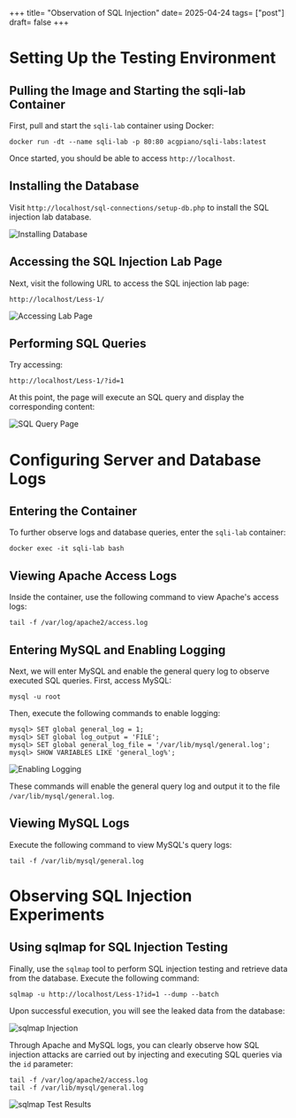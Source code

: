 +++
title= "Observation of SQL Injection"
date= 2025-04-24
tags= ["post"]
draft= false
+++

# Setting Up the Testing Environment

## Pulling the Image and Starting the sqli-lab Container

First, pull and start the `sqli-lab` container using Docker:

```shell
docker run -dt --name sqli-lab -p 80:80 acgpiano/sqli-labs:latest
```

Once started, you should be able to access `http://localhost`.

## Installing the Database

Visit `http://localhost/sql-connections/setup-db.php` to install the SQL injection lab database.

![Installing Database](https://p0-xtjj-private.juejin.cn/tos-cn-i-73owjymdk6/3be35d91bc7a4cee87b16c34df4f9bcc~tplv-73owjymdk6-jj-mark-v1:0:0:0:0:5o6Y6YeR5oqA5pyv56S-5Yy6IEAgRnJlZUN1bHR1cmVCb3k=:q75.awebp?policy=eyJ2bSI6MywidWlkIjoiMjY2NDg3MTkxMzM1NTQ2MyJ9&rk3s=f64ab15b&x-orig-authkey=f32326d3454f2ac7e96d3d06cdbb035152127018&x-orig-expires=1746068975&x-orig-sign=PyK4ULgVT2PnLT%2FaxfTE7Ph09BA%3D)

## Accessing the SQL Injection Lab Page

Next, visit the following URL to access the SQL injection lab page:

    http://localhost/Less-1/

![Accessing Lab Page](https://p0-xtjj-private.juejin.cn/tos-cn-i-73owjymdk6/2e7b9dc27ce343fc8a5c31d36823ba7a~tplv-73owjymdk6-jj-mark-v1:0:0:0:0:5o6Y6YeR5oqA5pyv56S-5Yy6IEAgRnJlZUN1bHR1cmVCb3k=:q75.awebp?policy=eyJ2bSI6MywidWlkIjoiMjY2NDg3MTkxMzM1NTQ2MyJ9&rk3s=f64ab15b&x-orig-authkey=f32326d3454f2ac7e96d3d06cdbb035152127018&x-orig-expires=1746068975&x-orig-sign=5e%2BZJ2%2FEdCXmY7RkskrnDJCtsDc%3D)

## Performing SQL Queries

Try accessing:

    http://localhost/Less-1/?id=1

At this point, the page will execute an SQL query and display the corresponding content:

![SQL Query Page](https://p0-xtjj-private.juejin.cn/tos-cn-i-73owjymdk6/958370066d8845839e12bcc6b8b9fe10~tplv-73owjymdk6-jj-mark-v1:0:0:0:0:5o6Y6YeR5oqA5pyv56S-5Yy6IEAgRnJlZUN1bHR1cmVCb3k=:q75.awebp?policy=eyJ2bSI6MywidWlkIjoiMjY2NDg3MTkxMzM1NTQ2MyJ9&rk3s=f64ab15b&x-orig-authkey=f32326d3454f2ac7e96d3d06cdbb035152127018&x-orig-expires=1746068975&x-orig-sign=E7hmBXSEv9sD%2BZbZAxN5IC%2B4jhI%3D)

# Configuring Server and Database Logs

## Entering the Container

To further observe logs and database queries, enter the `sqli-lab` container:

```shell
docker exec -it sqli-lab bash
```

## Viewing Apache Access Logs

Inside the container, use the following command to view Apache's access logs:

```shell
tail -f /var/log/apache2/access.log
```

## Entering MySQL and Enabling Logging

Next, we will enter MySQL and enable the general query log to observe executed SQL queries. First, access MySQL:

```shell
mysql -u root
```

Then, execute the following commands to enable logging:

```mysql
mysql> SET global general_log = 1;
mysql> SET global log_output = 'FILE';
mysql> SET global general_log_file = '/var/lib/mysql/general.log';
mysql> SHOW VARIABLES LIKE 'general_log%';
```

![Enabling Logging](https://p0-xtjj-private.juejin.cn/tos-cn-i-73owjymdk6/ae6543012fb7458e8d61c147a9b80d8d~tplv-73owjymdk6-jj-mark-v1:0:0:0:0:5o6Y6YeR5oqA5pyv56S-5Yy6IEAgRnJlZUN1bHR1cmVCb3k=:q75.awebp?policy=eyJ2bSI6MywidWlkIjoiMjY2NDg3MTkxMzM1NTQ2MyJ9&rk3s=f64ab15b&x-orig-authkey=f32326d3454f2ac7e96d3d06cdbb035152127018&x-orig-expires=1746068975&x-orig-sign=Iz2guAeuwz6%2BVT3xgPM5WuwAKfc%3D)

These commands will enable the general query log and output it to the file `/var/lib/mysql/general.log`.

## Viewing MySQL Logs

Execute the following command to view MySQL's query logs:

```shell
tail -f /var/lib/mysql/general.log
```

# Observing SQL Injection Experiments

## Using sqlmap for SQL Injection Testing

Finally, use the `sqlmap` tool to perform SQL injection testing and retrieve data from the database. Execute the following command:

```shell
sqlmap -u http://localhost/Less-1?id=1 --dump --batch
```

Upon successful execution, you will see the leaked data from the database:

![sqlmap Injection](https://p0-xtjj-private.juejin.cn/tos-cn-i-73owjymdk6/8b0d77eabeae4ba8be0a798f7cc11524~tplv-73owjymdk6-jj-mark-v1:0:0:0:0:5o6Y6YeR5oqA5pyv56S-5Yy6IEAgRnJlZUN1bHR1cmVCb3k=:q75.awebp?policy=eyJ2bSI6MywidWlkIjoiMjY2NDg3MTkxMzM1NTQ2MyJ9&rk3s=f64ab15b&x-orig-authkey=f32326d3454f2ac7e96d3d06cdbb035152127018&x-orig-expires=1746068975&x-orig-sign=RqpjVEYtDSNbgTlMqxCJ5PFJIpA%3D)

Through Apache and MySQL logs, you can clearly observe how SQL injection attacks are carried out by injecting and executing SQL queries via the `id` parameter:

```shell
tail -f /var/log/apache2/access.log
tail -f /var/lib/mysql/general.log
```

![sqlmap Test Results](https://p0-xtjj-private.juejin.cn/tos-cn-i-73owjymdk6/4890304691b74a77b56449e27367aaeb~tplv-73owjymdk6-jj-mark-v1:0:0:0:0:5o6Y6YeR5oqA5pyv56S-5Yy6IEAgRnJlZUN1bHR1cmVCb3k=:q75.awebp?policy=eyJ2bSI6MywidWlkIjoiMjY2NDg3MTkxMzM1NTQ2MyJ9&rk3s=f64ab15b&x-orig-authkey=f32326d3454f2ac7e96d3d06cdbb035152127018&x-orig-expires=1746068975&x-orig-sign=Y0Y9zCg24axJGTGmMYeySZtks5E%3D)